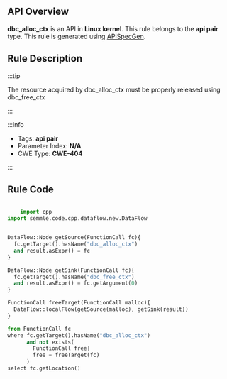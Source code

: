 ---
---


## API Overview
**dbc_alloc_ctx** is an API in **Linux kernel**. This rule belongs to the **api pair** type. This rule is generated using [APISpecGen](../../tools/APISpecGen).
## Rule Description

:::tip

The resource acquired by dbc_alloc_ctx must be properly released using dbc_free_ctx

:::

:::info

- Tags: **api pair**
- Parameter Index: **N/A**
- CWE Type: **CWE-404**

:::

## Rule Code
```python

    import cpp
import semmle.code.cpp.dataflow.new.DataFlow


DataFlow::Node getSource(FunctionCall fc){
  fc.getTarget().hasName("dbc_alloc_ctx")
  and result.asExpr() = fc
}

DataFlow::Node getSink(FunctionCall fc){
  fc.getTarget().hasName("dbc_free_ctx")
  and result.asExpr() = fc.getArgument(0)
}

FunctionCall freeTarget(FunctionCall malloc){
  DataFlow::localFlow(getSource(malloc), getSink(result))
}

from FunctionCall fc
where fc.getTarget().hasName("dbc_alloc_ctx")
      and not exists(
        FunctionCall free| 
        free = freeTarget(fc)
      )
select fc.getLocation()

    
```